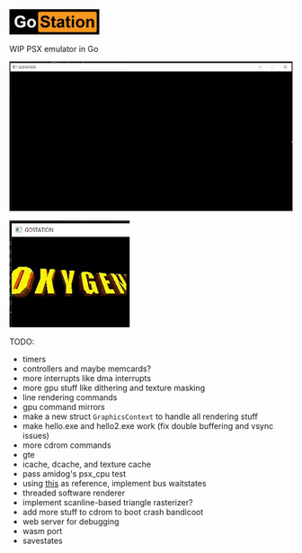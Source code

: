 <img src="logo.jpg" width="160">

WIP PSX emulator in Go

![](startup.gif)

![](psxniccc.gif)

TODO:

- timers
- controllers and maybe memcards?
- more interrupts like dma interrupts
- more gpu stuff like dithering and texture masking
- line rendering commands
- gpu command mirrors
- make a new struct `GraphicsContext` to handle all rendering stuff
- make hello.exe and hello2.exe work (fix double buffering and vsync issues)
- more cdrom commands
- gte
- icache, dcache, and texture cache
- pass amidog's psx_cpu test
- using [this](https://github.com/JaCzekanski/ps1-tests/blob/master/cpu/access-time/psx.log) as reference, implement bus waitstates
- threaded software renderer
- implement scanline-based triangle rasterizer?
- add more stuff to cdrom to boot crash bandicoot
- web server for debugging
- wasm port
- savestates
